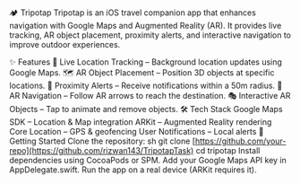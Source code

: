 🏕️ Tripotap
Tripotap is an iOS travel companion app that enhances navigation with Google Maps and Augmented Reality (AR). It provides live tracking, AR object placement, proximity alerts, and interactive navigation to improve outdoor experiences.

✨ Features
📍 Live Location Tracking – Background location updates using Google Maps.
🗺️ AR Object Placement – Position 3D objects at specific locations.
🔔 Proximity Alerts – Receive notifications within a 50m radius.
🚀 AR Navigation – Follow AR arrows to reach the destination.
🎭 Interactive AR Objects – Tap to animate and remove objects.
🛠️ Tech Stack
Google Maps SDK – Location & Map integration
ARKit – Augmented Reality rendering
Core Location – GPS & geofencing
User Notifications – Local alerts
🚀 Getting Started
Clone the repository:
sh
git clone [https://github.com/your-repo](https://github.com/rizwan143/TripotapTask)
cd tripotap
Install dependencies using CocoaPods or SPM.
Add your Google Maps API key in AppDelegate.swift.
Run the app on a real device (ARKit requires it).

